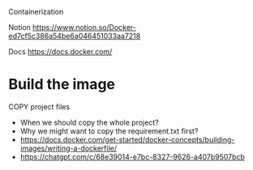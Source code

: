 
Containerization

Notion
https://www.notion.so/Docker-ed7cf5c386a54be6a046451033aa7218

Docs
https://docs.docker.com/


# Build the image

COPY project files
- When we should copy the whole project?
- Why we might want to copy the requirement.txt first?
- https://docs.docker.com/get-started/docker-concepts/building-images/writing-a-dockerfile/
- https://chatgpt.com/c/68e39014-e7bc-8327-9626-a407b9507bcb